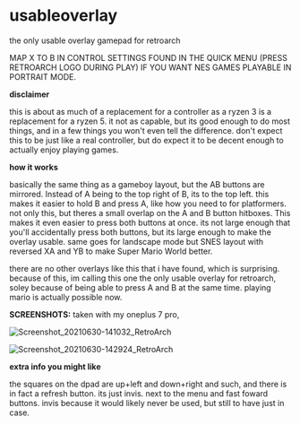 # usableoverlay
the only usable overlay gamepad for retroarch

MAP X TO B IN CONTROL SETTINGS FOUND IN THE QUICK MENU (PRESS RETROARCH LOGO DURING PLAY) IF YOU WANT NES GAMES PLAYABLE IN PORTRAIT MODE.

**disclaimer**

this is about as much of a replacement for a controller as a ryzen 3 is a replacement for a ryzen 5. it not as capable, but its good enough to do most things, and in a few things you won't even tell the difference. don't expect this to be just like a real controller, but do expect it to be decent enough to actually enjoy playing games.

**how it works**

basically the same thing as a gameboy layout, but the AB buttons are mirrored. Instead of A being to the top right of B, its to the top left. this makes it easier to hold B and press A, like how you need to for platformers.
not only this, but theres a small overlap on the A and B button hitboxes. This makes it even easier to press both buttons at once. its not large enough that you'll accidentally press both buttons, but its large enough to make the overlay usable.
same goes for landscape mode but SNES layout with reversed XA and YB to make Super Mario World better.

there are no other overlays like this that i have found, which is surprising. because of this, im calling this one the only usable overlay for retroarch, soley because of being able to press A and B at the same time.
playing mario is actually possible now.

**SCREENSHOTS:** taken with my oneplus 7 pro,

![Screenshot_20210630-141032_RetroArch](https://user-images.githubusercontent.com/43497630/124018952-0cf74280-d9ae-11eb-99c9-cf11285feb7a.png)

![Screenshot_20210630-142924_RetroArch](https://user-images.githubusercontent.com/43497630/124020364-d02c4b00-d9af-11eb-89bc-ba94b4ccaaad.png)

**extra info you might like**

the squares on the dpad are up+left and down+right and such, and there is in fact a refresh button. its just invis. next to the menu and fast foward buttons. invis because it would likely never be used, but still to have just in case.
